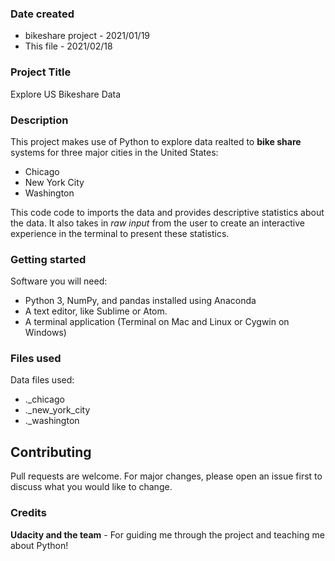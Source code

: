 ### Date created

* bikeshare project - 2021/01/19
* This file - 2021/02/18

### Project Title
Explore US Bikeshare Data

### Description
This project makes use of Python to explore data realted to **bike share** systems for three major cities in the United States: 
* Chicago
* New York City
* Washington

This code code to imports the data and provides descriptive statistics about the data. 
It also takes in _raw input_ from the user to create an interactive experience in the terminal to present these statistics.

### Getting started
Software you will need:
* Python 3, NumPy, and pandas installed using Anaconda
* A text editor, like Sublime or Atom.
* A terminal application (Terminal on Mac and Linux or Cygwin on Windows)

### Files used
Data files used:
* ._chicago
* ._new_york_city
* ._washington

## Contributing
Pull requests are welcome. For major changes, please open an issue first to discuss what you would like to change.

### Credits
**Udacity and the team** - For guiding me through the project and teaching me about Python!

